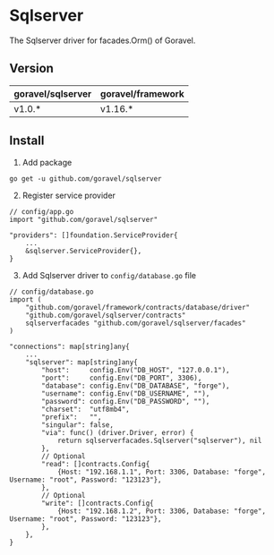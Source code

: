 # Sqlserver

The Sqlserver driver for facades.Orm() of Goravel.

## Version

| goravel/sqlserver | goravel/framework |
|------------------|-------------------|
| v1.0.*          | v1.16.*           |

## Install

1. Add package

```
go get -u github.com/goravel/sqlserver
```

2. Register service provider

```
// config/app.go
import "github.com/goravel/sqlserver"

"providers": []foundation.ServiceProvider{
    ...
    &sqlserver.ServiceProvider{},
}
```

3. Add Sqlserver driver to `config/database.go` file

```
// config/database.go
import (
    "github.com/goravel/framework/contracts/database/driver"
    "github.com/goravel/sqlserver/contracts"
    sqlserverfacades "github.com/goravel/sqlserver/facades"
)

"connections": map[string]any{
    ...
    "sqlserver": map[string]any{
        "host":     config.Env("DB_HOST", "127.0.0.1"),
        "port":     config.Env("DB_PORT", 3306),
        "database": config.Env("DB_DATABASE", "forge"),
        "username": config.Env("DB_USERNAME", ""),
        "password": config.Env("DB_PASSWORD", ""),
        "charset":  "utf8mb4",
        "prefix":   "",
        "singular": false,
        "via": func() (driver.Driver, error) {
            return sqlserverfacades.Sqlserver("sqlserver"), nil
        },
        // Optional
        "read": []contracts.Config{
            {Host: "192.168.1.1", Port: 3306, Database: "forge", Username: "root", Password: "123123"},
        },
        // Optional
        "write": []contracts.Config{
            {Host: "192.168.1.2", Port: 3306, Database: "forge", Username: "root", Password: "123123"},
        },
    },
}
```
